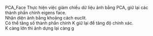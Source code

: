 PCA_Face 
Thực hiện việc giảm chiều dữ liệu ảnh bằng PCA, giữ lại các thành phần chính eigens face.\
Nhận diện ảnh bằng khoảng cách euclit. \
Có thể tăng số thành phần chính K giữ lại để tăng độ chính xác.\
K càng lớn thì ảnh dựng lại càng g
